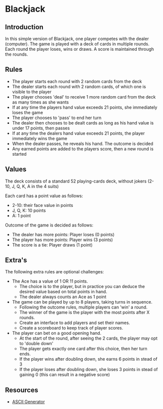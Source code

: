 # Blackjack

## Introduction

In this simple version of Blackjack, one player competes with the dealer (computer).
The game is played with a deck of cards in multiple rounds. Each round the player loses, wins or draws.
A score is maintained through the rounds.

## Rules

- The player starts each round with 2 random cards from the deck
- The dealer starts each round with 2 random cards, of which one is visible to the player
- The player chooses 'deal' to receive 1 more random card from the deck as many times as she wants
- If at any time the players hand value exceeds 21 points, she immediately loses the game
- The player chooses to 'pass' to end her turn
- The dealer then chooses to be dealt cards as long as his hand value is under 17 points, then passes
- If at any time the dealers hand value exceeds 21 points, the player immediately wins the game
- When the dealer passes, he reveals his hand. The outcome is decided
- Any earned points are added to the players score, then a new round is started

## Values

The deck consists of a standard 52 playing-cards deck, without jokers (2-10, J, Q, K, A in the 4 suits)

Each card has a point value as follows:
- 2-10: their face value in points
- J, Q, K: 10 points
- A: 1 point

Outcome of the game is decided as follows:
- The dealer has more points: Player loses (0 points)
- The player has more points: Player wins (3 points)
- The score is a tie: Player draws (1 point)

## Extra's
The following extra rules are optional challenges:
- The Ace has a value of 1 OR 11 points.
  - The choice is to the player, but in practice you can deduce the desired value based on total points in hand.
  - The dealer always counts an Ace as 1 point
- The game can be played by up to 8 players, taking turns in sequence.
  - Following the outcome rules, multiple players can 'win' a round.
  - The winner of the game is the player with the most points after X rounds.
  - Create an interface to add players and set their names.
  - Create a scoreboard to keep track of player scores.
- The player can bet on a good opening hand.
  - At the start of the round, after seeing the 2 cards, the player may opt to 'double down'
  - The player gets exactly one card after this choice, then her turn ends.
  - If the player wins after doubling down, she earns 6 points in stead of 3
  - If the player loses after doubling down, she loses 3 points in stead of gaining 0 (this can result in a negative score)

## Resources
- [ASCII Generator](http://www.desmoulins.fr/index_us.php?pg=scripts!online!asciiart)
